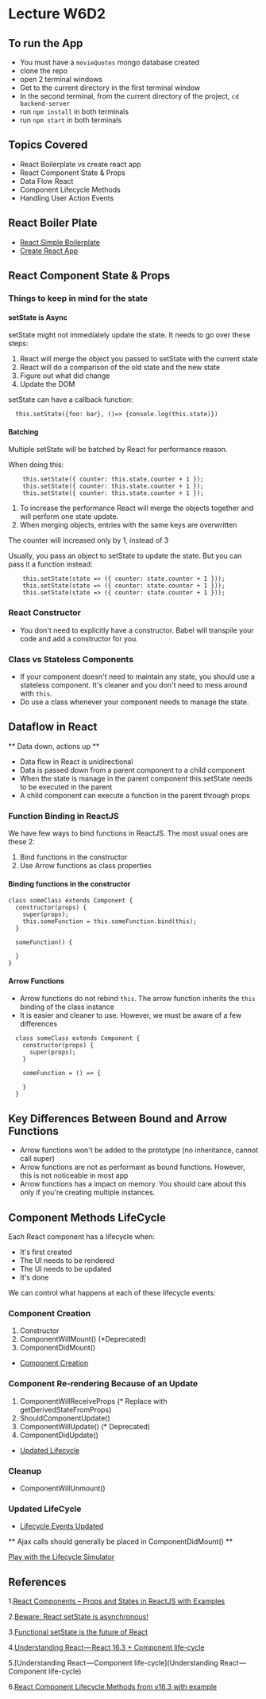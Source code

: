 # Lecture W6D2

## To run the App

- You must have a `movieQuotes` mongo database created
- clone the repo
- open 2 terminal windows
- Get to the current directory in the first terminal window
- In the second terminal, from the current directory of the project, `cd backend-server`
- run `npm install` in both terminals
- run `npm start` in both terminals

## Topics Covered

- React Boilerplate vs create react app
- React Component State & Props
- Data Flow React
- Component Lifecycle Methods
- Handling User Action Events

## React Boiler Plate

- [React Simple Boilerplate](https://github.com/lighthouse-labs/react-simple-boilerplate)
- [Create React App](https://github.com/facebook/create-react-app)

## React Component State & Props

### Things to keep in mind for the state

#### setState is Async

setState might not immediately update the state. It needs to go over these steps:

1. React will merge the object you passed to setState with the current state
2. React will do a comparison of the old state and the new state
3. Figure out what did change
4. Update the DOM

setState can have a callback function:

```
  this.setState({foo: bar}, ()=> {console.log(this.state)})
```

#### Batching

Multiple setState will be batched by React for performance reason.

When doing this:

```
    this.setState({ counter: this.state.counter + 1 });
    this.setState({ counter: this.state.counter + 1 });
    this.setState({ counter: this.state.counter + 1 });
```

1. To increase the performance React will merge the objects together and will perform one state update.
2. When merging objects, entries with the same keys are overwritten

The counter will increased only by 1, instead of 3

Usually, you pass an object to setState to update the state. But you can pass it a function instead:

```
    this.setState(state => ({ counter: state.counter + 1 }));
    this.setState(state => ({ counter: state.counter + 1 }));
    this.setState(state => ({ counter: state.counter + 1 }));
```

### React Constructor

- You don't need to explicitly have a constructor. Babel will transpile your code and add a constructor for you.

### Class vs Stateless Components

- If your component doesn't need to maintain any state, you should use a stateless component. It's cleaner and you don't need to mess around with `this`.
- Do use a class whenever your component needs to manage the state.

## Dataflow in React

** Data down, actions up **

- Data flow in React is unidirectional
- Data is passed down from a parent component to a child component
- When the state is manage in the parent component this.setState needs to be executed in the parent
- A child component can execute a function in the parent through props

### Function Binding in ReactJS

We have few ways to bind functions in ReactJS. The most usual ones are these 2:

1. Bind functions in the constructor
2. Use Arrow functions as class properties

#### Binding functions in the constructor

```
class someClass extends Component {
  constructor(props) {
    super(props);
    this.someFunction = this.someFunction.bind(this);
  }

  someFunction() {

  }
}
```

#### Arrow Functions

- Arrow functions do not rebind `this`. The arrow function inherits the `this` binding of the class instance
- It is easier and cleaner to use. However, we must be aware of a few differences

```
  class someClass extends Component {
    constructor(props) {
      super(props);
    }

    someFunction = () => {

    }
  }
```

## Key Differences Between Bound and Arrow Functions

- Arrow functions won't be added to the prototype (no inheritance, cannot call super)
- Arrow functions are not as performant as bound functions. However, this is not noticeable in most app
- Arrow functions has a impact on memory. You should care about this only if you're creating multiple instances.

## Component Methods LifeCycle

Each React component has a lifecycle when:

- It's first created
- The UI needs to be rendered
- The UI needs to be updated
- It's done

We can control what happens at each of these lifecycle events:

### Component Creation

1. Constructor
2. ComponentWillMount() (\*Deprecated)
3. ComponentDidMount()

- [Component Creation](./component_creation.png)

### Component Re-rendering Because of an Update

1. ComponentWillReceiveProps (\* Replace with getDerivedStateFromProps)
2. ShouldComponentUpdate()
3. ComponentWillUpdate() (\* Deprecated)
4. ComponentDidUpdate()

- [Updated Lifecycle](./react-component-lifecycle-methods-diagram.png)

### Cleanup

- ComponentWillUnmount()

### Updated LifeCycle

- [Lifecycle Events Updated](./lifecycle.jpeg)

** Ajax calls should generally be placed in ComponentDidMount() **

[Play with the Lifecycle Simulator](https://reactarmory.com/guides/lifecycle-simulators)

## References

1.[React Components – Props and States in ReactJS with Examples](https://www.edureka.co/blog/react-components/)

2.[Beware: React setState is asynchronous!](https://medium.com/@wereHamster/beware-react-setstate-is-asynchronous-ce87ef1a9cf3)

3.[Functional setState is the future of React](https://medium.freecodecamp.org/functional-setstate-is-the-future-of-react-374f30401b6b)

4.[Understanding React — React 16.3 + Component life-cycle](https://medium.com/@baphemot/understanding-react-react-16-3-component-life-cycle-23129bc7a705)

5.[Understanding React — Component life-cycle](Understanding React — Component life-cycle)

6.[React Component Lifecycle Methods from v16.3 with example](https://grokonez.com/frontend/react/react-component-lifecycle-methods-from-v16-3-react-lifecycle-example#static_getDerivedStateFromProps)
